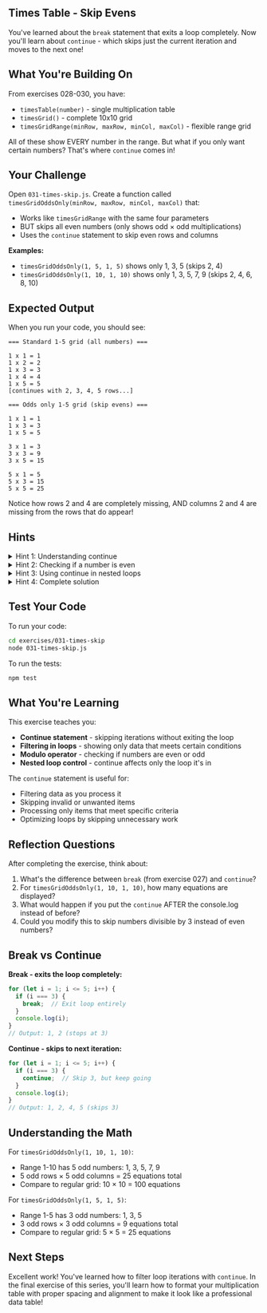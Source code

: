 ## Times Table - Skip Evens

You've learned about the `break` statement that exits a loop completely. Now you'll learn about `continue` - which skips just the current iteration and moves to the next one!

## What You're Building On

From exercises 028-030, you have:
- `timesTable(number)` - single multiplication table
- `timesGrid()` - complete 10x10 grid
- `timesGridRange(minRow, maxRow, minCol, maxCol)` - flexible range grid

All of these show EVERY number in the range. But what if you only want certain numbers? That's where `continue` comes in!

## Your Challenge

Open `031-times-skip.js`. Create a function called `timesGridOddsOnly(minRow, maxRow, minCol, maxCol)` that:
- Works like `timesGridRange` with the same four parameters
- BUT skips all even numbers (only shows odd × odd multiplications)
- Uses the `continue` statement to skip even rows and columns

**Examples:**
- `timesGridOddsOnly(1, 5, 1, 5)` shows only 1, 3, 5 (skips 2, 4)
- `timesGridOddsOnly(1, 10, 1, 10)` shows only 1, 3, 5, 7, 9 (skips 2, 4, 6, 8, 10)

## Expected Output

When you run your code, you should see:

```
=== Standard 1-5 grid (all numbers) ===

1 x 1 = 1
1 x 2 = 2
1 x 3 = 3
1 x 4 = 4
1 x 5 = 5
[continues with 2, 3, 4, 5 rows...]

=== Odds only 1-5 grid (skip evens) ===

1 x 1 = 1
1 x 3 = 3
1 x 5 = 5

3 x 1 = 3
3 x 3 = 9
3 x 5 = 15

5 x 1 = 5
5 x 3 = 15
5 x 5 = 25
```

Notice how rows 2 and 4 are completely missing, AND columns 2 and 4 are missing from the rows that do appear!

## Hints

<details>
<summary>Hint 1: Understanding continue</summary>

The `continue` statement skips the rest of the current iteration and jumps to the next one:

```javascript
for (let i = 1; i <= 5; i++) {
  if (i === 3) {
    continue;  // Skip when i is 3
  }
  console.log(i);
}
// Output: 1, 2, 4, 5 (skips 3)
```

When JavaScript encounters `continue`, it immediately jumps back to the loop's next iteration.

</details>

<details>
<summary>Hint 2: Checking if a number is even</summary>

Use the modulo operator (%) to check if a number is even:

```javascript
if (number % 2 === 0) {
  // number is even (divisible by 2)
  continue;  // Skip this iteration
}
```

If `number % 2` equals 0, the number is even. If it equals 1, the number is odd.

</details>

<details>
<summary>Hint 3: Using continue in nested loops</summary>

You need to check BOTH the row and column:

```javascript
for (let row = minRow; row <= maxRow; row++) {
  if (row % 2 === 0) {
    continue;  // Skip entire row if it's even
  }

  for (let col = minCol; col <= maxCol; col++) {
    if (col % 2 === 0) {
      continue;  // Skip this column if it's even
    }

    // Calculate and display (only runs for odd row AND odd col)
  }
}
```

The outer continue skips entire rows. The inner continue skips individual columns.

</details>

<details>
<summary>Hint 4: Complete solution</summary>

```javascript
export function timesGridOddsOnly(minRow, maxRow, minCol, maxCol) {
  for (let row = minRow; row <= maxRow; row++) {
    if (row % 2 === 0) {
      continue;  // Skip even rows
    }

    for (let col = minCol; col <= maxCol; col++) {
      if (col % 2 === 0) {
        continue;  // Skip even columns
      }

      let result = row * col;
      console.log(`${row} x ${col} = ${result}`);
    }
    console.log("");  // Blank line after each row's columns
  }
}
```

Only odd × odd combinations get displayed!

</details>

## Test Your Code

To run your code:
```bash
cd exercises/031-times-skip
node 031-times-skip.js
```

To run the tests:
```bash
npm test
```

## What You're Learning

This exercise teaches you:
- **Continue statement** - skipping iterations without exiting the loop
- **Filtering in loops** - showing only data that meets certain conditions
- **Modulo operator** - checking if numbers are even or odd
- **Nested loop control** - continue affects only the loop it's in

The `continue` statement is useful for:
- Filtering data as you process it
- Skipping invalid or unwanted items
- Processing only items that meet specific criteria
- Optimizing loops by skipping unnecessary work

## Reflection Questions

After completing the exercise, think about:
1. What's the difference between `break` (from exercise 027) and `continue`?
2. For `timesGridOddsOnly(1, 10, 1, 10)`, how many equations are displayed?
3. What would happen if you put the `continue` AFTER the console.log instead of before?
4. Could you modify this to skip numbers divisible by 3 instead of even numbers?

## Break vs Continue

**Break - exits the loop completely:**
```javascript
for (let i = 1; i <= 5; i++) {
  if (i === 3) {
    break;  // Exit loop entirely
  }
  console.log(i);
}
// Output: 1, 2 (stops at 3)
```

**Continue - skips to next iteration:**
```javascript
for (let i = 1; i <= 5; i++) {
  if (i === 3) {
    continue;  // Skip 3, but keep going
  }
  console.log(i);
}
// Output: 1, 2, 4, 5 (skips 3)
```

## Understanding the Math

For `timesGridOddsOnly(1, 10, 1, 10)`:
- Range 1-10 has 5 odd numbers: 1, 3, 5, 7, 9
- 5 odd rows × 5 odd columns = 25 equations total
- Compare to regular grid: 10 × 10 = 100 equations

For `timesGridOddsOnly(1, 5, 1, 5)`:
- Range 1-5 has 3 odd numbers: 1, 3, 5
- 3 odd rows × 3 odd columns = 9 equations total
- Compare to regular grid: 5 × 5 = 25 equations

## Next Steps

Excellent work! You've learned how to filter loop iterations with `continue`. In the final exercise of this series, you'll learn how to format your multiplication table with proper spacing and alignment to make it look like a professional data table!
